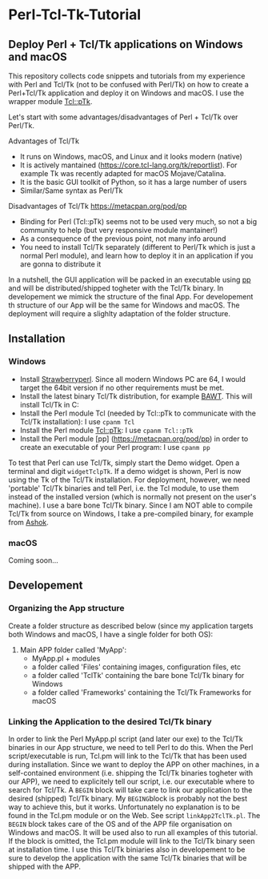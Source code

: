 # Perl-Tcl-Tk-Tutorial
## Deploy Perl + Tcl/Tk applications on Windows and macOS

This repository collects code snippets and tutorials from my experience with Perl and Tcl/Tk (not to be confused with Perl/Tk) on how to create a Perl+Tcl/Tk application and deploy it on Windows and macOS. I use the wrapper module [Tcl::pTk](https://metacpan.org/release/Tcl-pTk).

Let's start with some advantages/disadvantages of Perl + Tcl/Tk over Perl/Tk.

Advantages of Tcl/Tk

- It runs on Windows, macOS, and Linux and it looks modern (native)
- It is actively mantained (https://core.tcl-lang.org/tk/reportlist). For example Tk was recently adapted for macOS Mojave/Catalina.
- It is the basic GUI toolkit of Python, so it has a large number of users
- Similar/Same syntax as Perl/Tk

Disadvantages of Tcl/Tk https://metacpan.org/pod/pp

- Binding for Perl (Tcl::pTk) seems not to be used very much, so not a big community to help (but very responsive module mantainer!)
- As a consequence of the previous point, not many info around
- You need to install Tcl/Tk separately (different to Perl/Tk which is just a normal Perl module), and learn how to deploy it in an application if you are gonna to distribute it

In a nutshell, the GUI application will be packed in an executable using [pp](https://metacpan.org/pod/pp) and will be distributed/shipped togheter with the Tcl/Tk binary. In developement we mimick the structure of the final App. For developement th structure of our App will be the same for Windows and macOS. The deployment will require a slighlty adaptation of the folder structure.

## Installation
### Windows
- Install [Strawberryperl](http://strawberryperl.com/). Since all modern Windows PC are 64, I would target the 64bit version if no other requirements must be met.
- Install the latest binary Tcl/Tk distribution, for example [BAWT](http://www.bawt.tcl3d.org/). This will install Tcl/Tk in C:
- Install the Perl module Tcl (needed by Tcl::pTk to communicate with the Tcl/Tk installation): I use `cpanm Tcl`
- Install the Perl module [Tcl::pTk](https://metacpan.org/release/Tcl-pTk): I use `cpanm Tcl::pTk`
- Install the Perl module [pp] (https://metacpan.org/pod/pp) in order to create an executable of your Perl program: I use `cpanm pp`

To test that Perl can use Tcl/Tk, simply start the Demo widget. Open a terminal and digit `widgetTclpTk`. If a demo widget is shown, Perl is now using the Tk of the Tcl/Tk installation. For deployment, however, we need 'portable' Tcl/Tk binaries and tell Perl, i.e. the Tcl module, to use them instead of the installed version (which is normally not present on the user's machine). I use a bare bone Tcl/Tk binary. Since I am NOT able to compile Tcl/Tk from source on Windows, I take a pre-compiled binary, for example from [Ashok](https://sourceforge.net/projects/magicsplat/files/barebones-tcl/). 

### macOS
Coming soon...

## Developement
### Organizing the App structure
Create a folder structure as described below (since my application targets both Windows and macOS, I have a single folder for both OS):
1. Main APP folder called 'MyApp':
   - MyApp.pl + modules
   - a folder called 'Files' containing images, configuration files, etc
   - a folder called 'TclTk' containing the bare bone Tcl/Tk binary for Windows
   - a folder called 'Frameworks' containing the Tcl/Tk Frameworks for macOS

### Linking the Application to the desired Tcl/Tk binary
In order to link the Perl MyApp.pl script (and later our exe) to the Tcl/Tk binaries in our App structure, we need to tell Perl to do this. When the Perl script/executable is run, Tcl.pm will link to the Tcl/Tk that has been used during installation. Since we want to deploy the APP on other machines, in a self-contained environment (i.e. shipping the Tcl/Tk binaries togheter with our APP), we need to explicitely tell our script, i.e. our executable where to search for Tcl/Tk. A `BEGIN` block will take care to link our application to the desired (shipped) Tcl/Tk binary. My `BEGING`block is probably not the best way to achieve this, but it works. Unfortunately no explanation is to be found in the Tcl.pm module or on the Web. See script `linkApp2TclTk.pl`. The `BEGIN` block takes care of the OS and of the APP file organisation on Windows and macOS. It will be used also to run all examples of this tutorial. If the block is omitted, the Tcl.pm module will link to the Tcl/Tk binary seen at installation time. I use this Tcl/Tk biniaries also in developement to be sure to develop the application with the same Tcl/Tk binaries that will be shipped with the APP.





